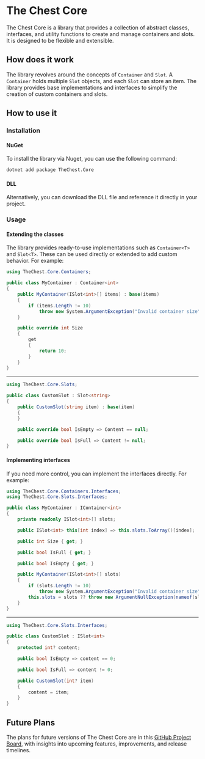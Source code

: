 # The Chest Core

The Chest Core is a library that provides a collection of abstract classes, interfaces, and utility functions to create and manage containers and slots. It is designed to be flexible and extensible.

## How does it work

The library revolves around the concepts of `Container` and `Slot`. A `Container` holds multiple `Slot` objects, and each `Slot` can store an item. The library provides base implementations and interfaces to simplify the creation of custom containers and slots.

## How to use it

### Installation

#### NuGet
To install the library via Nuget, you can use the following command:
```bash
dotnet add package TheChest.Core
```

#### DLL
Alternatively, you can download the DLL file and reference it directly in your project.

### Usage

#### Extending the classes
The library provides ready-to-use implementations such as `Container<T>` and `Slot<T>`. These can be used directly or extended to add custom behavior. For example:

```csharp
using TheChest.Core.Containers;

public class MyContainer : Container<int>
{
    public MyContainer(ISlot<int>[] items) : base(items)
    {
        if (items.Length != 10)
            throw new System.ArgumentException("Invalid container size");
    }

    public override int Size
    {
        get
        {
            return 10;
        }
    }
}
```

----------

```csharp
using TheChest.Core.Slots;

public class CustomSlot : Slot<string>
{
    public CustomSlot(string item) : base(item)
    {
    }

    public override bool IsEmpty => Content == null;

    public override bool IsFull => Content != null;
}
```

#### Implementing interfaces

If you need more control, you can implement the interfaces directly. For example:

```csharp
using TheChest.Core.Containers.Interfaces;
using TheChest.Core.Slots.Interfaces;

public class MyContainer : IContainer<int>
{
    private readonly ISlot<int>[] slots; 

    public ISlot<int> this[int index] => this.slots.ToArray()[index];

    public int Size { get; }

    public bool IsFull { get; }

    public bool IsEmpty { get; }

    public MyContainer(ISlot<int>[] slots)
    {
        if (slots.Length != 10)
            throw new System.ArgumentException("Invalid container size");
        this.slots = slots ?? throw new ArgumentNullException(nameof(slots));
    }
}
```

----------

```csharp
using TheChest.Core.Slots.Interfaces;

public class CustomSlot : ISlot<int>
{
    protected int? content;

    public bool IsEmpty => content == 0;

    public bool IsFull => content != 0;

    public CustomSlot(int? item)
    {
        content = item;
    }
}
```

## Future Plans

The plans for future versions of The Chest Core are in this [GitHub Project Board](https://github.com/orgs/The-Chest/projects/16/views/2), with insights into upcoming features, improvements, and release timelines.